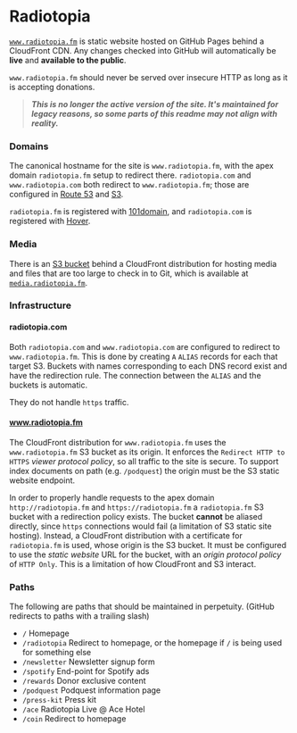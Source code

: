 # Radiotopia

[`www.radiotopia.fm`](https://www.radiopia.fm) is static website hosted on GitHub Pages behind a CloudFront CDN. Any changes checked into GitHub will automatically be **live** and **available to the public**.

`www.radiotopia.fm` should never be served over insecure HTTP as long as it is accepting donations.

> ___This is no longer the active version of the site. It's maintained for legacy reasons, so some parts of this readme may not align with reality.___

### Domains

The canonical hostname for the site is `www.radiotopia.fm`, with the apex domain `radiotopia.fm` setup to redirect there. `radiotopia.com` and `www.radiotopia.com` both redirect to `www.radiotopia.fm`; those are configured in [Route 53](https://console.aws.amazon.com/route53/home?region=us-east-1#resource-record-sets:Z28Z0CFFSO2E98) and [S3](https://console.aws.amazon.com/s3/home?region=us-east-1&bucket=www.radiotopia.com&prefix=).

`radiotopia.fm` is registered with [101domain](https://my.101domain.com/), and `radiotopia.com` is registered with [Hover](https://www.hover.com/).

### Media

There is an [S3 bucket](https://console.aws.amazon.com/s3/home?region=us-east-1&bucket=media.radiotopia.fm&prefix=) behind a CloudFront distribution for hosting media and files that are too large to check in to Git, which is available at [`media.radiotopia.fm`](https://media.radiotopia.fm/).

### Infrastructure

#### radiotopia.com

Both `radiotopia.com` and `www.radiotopia.com` are configured to redirect to `www.radiotopia.fm`. This is done by creating `A` `ALIAS` records for each that target S3. Buckets with names corresponding to each DNS record exist and have the redirection rule. The connection between the `ALIAS` and the buckets is automatic.

They do not handle `https` traffic.

#### www.radiotopia.fm

The CloudFront distribution for `www.radiotopia.fm` uses the `www.radiotopia.fm` S3 bucket as its origin. It enforces the `Redirect HTTP to HTTPS` _viewer protocol policy_, so all traffic to the site is secure. To support index documents on path (e.g. `/podquest`) the origin must be the S3 static website endpoint.

In order to properly handle requests to the apex domain `http://radiotopia.fm` and `https://radiotopia.fm` a `radiotopia.fm` S3 bucket with a redirection policy exists. The bucket **cannot** be aliased directly, since `https` connections would fail (a limitation of S3 static site hosting). Instead, a CloudFront distribution with a certificate for `radiotopia.fm` is used, whose origin is the S3 bucket. It must be configured to use the _static website_ URL for the bucket, with an _origin protocol policy_ of `HTTP Only`. This is a limitation of how CloudFront and S3 interact.

### Paths

The following are paths that should be maintained in perpetuity. (GitHub redirects to paths with a trailing slash)

- `/` Homepage
- `/radiotopia` Redirect to homepage, or the homepage if `/` is being used for something else
- `/newsletter` Newsletter signup form
- `/spotify` End-point for Spotify ads
- `/rewards` Donor exclusive content
- `/podquest` Podquest information page
- `/press-kit` Press kit
- `/ace` Radiotopia Live @ Ace Hotel
- `/coin` Redirect to homepage
